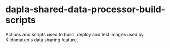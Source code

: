 # dapla-shared-data-processor-build-scripts
Actions and scripts used to build, deploy and test images used by Kildomaten's data sharing feature.
